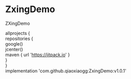 # ZxingDemo
ZXingDemo  
  
allprojects {  
    repositories {  
        google()  
        jcenter()  
        maven { url 'https://jitpack.io' }  
    }  
}    
  implementation 'com.github.qiaoxiaogg:ZxingDemo:v1.0.1'
